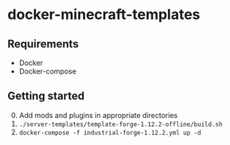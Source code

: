 # docker-minecraft-templates

## Requirements
- Docker
- Docker-compose

## Getting started
0. Add mods and plugins in appropriate directories
1. `./server-templates/template-forge-1.12.2-offline/build.sh`
2. `docker-compose -f industrial-forge-1.12.2.yml up -d`